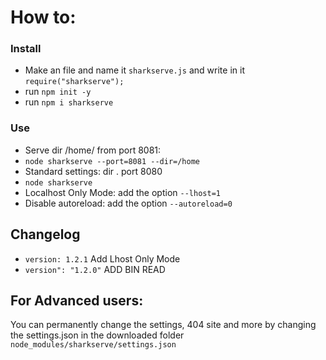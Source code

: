 # How to:
### Install
- Make an file and name it `sharkserve.js` and write in it `require("sharkserve");`
- run `npm init -y`
- run `npm i sharkserve`

### Use
- Serve dir /home/ from port 8081:
- `node sharkserve --port=8081 --dir=/home`
- Standard settings: dir . port 8080
- `node sharkserve`
- Localhost Only Mode: add the option `--lhost=1`
- Disable autoreload: add the option `--autoreload=0`

## Changelog

- `version: 1.2.1` Add Lhost Only Mode
- `version": "1.2.0"` ADD BIN READ

## For Advanced users:
You can permanently change the settings, 404 site and more by changing the settings.json in the downloaded folder `node_modules/sharkserve/settings.json`